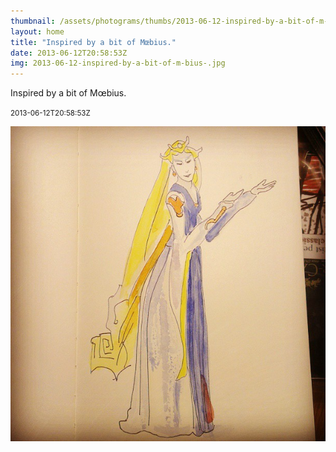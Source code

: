 ```yaml
---
thumbnail: /assets/photograms/thumbs/2013-06-12-inspired-by-a-bit-of-m-bius-.png
layout: home
title: "Inspired by a bit of Mœbius."
date: 2013-06-12T20:58:53Z
img: 2013-06-12-inspired-by-a-bit-of-m-bius-.jpg
---
```


Inspired by a bit of Mœbius.

<small>2013-06-12T20:58:53Z</small>

![Inspired by a bit of Mœbius.](/assets/photograms/original/2013-06-12-inspired-by-a-bit-of-m-bius-.jpg)
